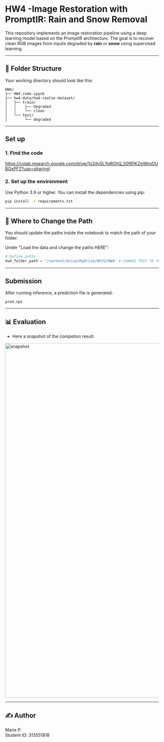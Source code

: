 # HW4  -Image Restoration with PromptIR: Rain and Snow Removal

This repository implements an image restoration pipeline using a deep learning model based on the PromptIR architecture. The goal is to recover clean RGB images from inputs degraded by **rain** or **snow** using supervised learning.

---

## 📁 Folder Structure

Your working directory should look like this:

```
HW4/
├── HW4_code.ipynb
├── hw4-data/hw4-realse-dataset/
│   ├── train/
│   │    ├── degraded
│   │    └── clean
│   └── test/
│        └── degraded

```

---

## Set up

### 1. Find the code 

https://colab.research.google.com/drive/1o2dy5LYqROhQ_50fB1KZmWrqDUBOxPF2?usp=sharing)

### 2. Set up the environment

Use Python 3.9 or higher. You can install the dependencies using pip:

```bash
pip install -r requirements.txt
```


---

## 📂 Where to Change the Path 

You should update the paths inside the notebook to match the path of your folder.

Under "Load the data and change the paths HERE":

```python
# Define paths
hw4_folder_path = "/content/drive/MyDrive/NYCU/HW4" # CHANGE THIS TO YOUR OWN PATH

```

---

## Submission

After running inference, a prediction file is generated:

```
pred.npz
```

---

## 📊 Evaluation

- Here a snapshot of the competion result:
<img width="1157" alt="snapshot" src="https://github.com/user-attachments/assets/3f43d49a-455c-4f41-8e4c-824d2b69284f" />


---

## ✍️ Author

Marie P.  
Student ID: 313551818  
